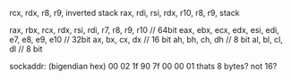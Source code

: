rcx, rdx, r8, r9, inverted stack
rax, rdi, rsi, rdx, r10, r8, r9, stack

rax, rbx, rcx, rdx, rsi, rdi, r7, r8, r9, r10 // 64bit
eax, ebx, ecx, edx, esi, edi, e7, e8, e9, e10 // 32bit
ax,  bx,  cx,  dx // 16 bit
ah,  bh,  ch,  dh // 8 bit
al,  bl,  cl,  dl // 8 bit

sockaddr: (bigendian hex)
00 02 1f 90 7f 00 00 01
thats 8 bytes? not 16?
